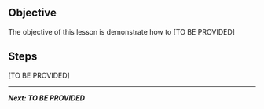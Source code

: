 ## Objective
The objective of this lesson is demonstrate how to [TO BE PROVIDED]

## Steps

[TO BE PROVIDED]

---

***Next: TO BE PROVIDED***